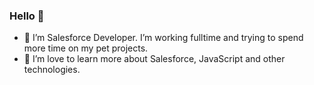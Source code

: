 ### Hello 👋

- 🔭 I’m Salesforce Developer. I’m working fulltime and trying to spend more time on my pet projects.
- 🌱 I’m love to learn more about Salesforce, JavaScript and other technologies.

<!--
**ldspr0/ldspr0** is a ✨ _special_ ✨ repository because its `README.md` (this file) appears on your GitHub profile.

Here are some ideas to get you started:



- 👯 I’m looking to collaborate on ...
- 🤔 I’m looking for help with ...
- 💬 Ask me about ...
- 📫 How to reach me: ...
- 😄 Pronouns: ...
- ⚡ Fun fact: ...
-->
